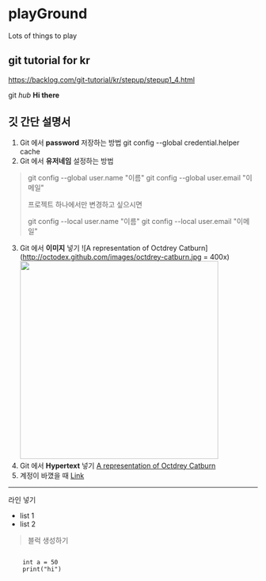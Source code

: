 # playGround
Lots of things to play

## git tutorial for kr
https://backlog.com/git-tutorial/kr/stepup/stepup1_4.html

git _hub_ **Hi there**

## 깃 간단 설명서
1. Git 에서 **password** 저장하는 방법
git config --global credential.helper cache 
2. Git 에서 **유저네임** 설정하는 방법
>git config --global user.name "이름"
>git config --global user.email "이메일"
>
>프로젝트 하나에서만 변경하고 싶으시면
>
>git config --local user.name "이름"
>git config --local user.email "이메일"
3. Git 에서 **이미지** 넣기
    ![A representation of Octdrey Catburn](http://octodex.github.com/images/octdrey-catburn.jpg = 400x)
    <img src="http://octodex.github.com/images/octdrey-catburn.jpg" width="400">
4. Git 에서 **Hypertext** 넣기
    [A representation of Octdrey Catburn](http://octodex.github.com/)
5. 계정이 바꼈을 때
[Link](http://recoveryman.tistory.com/392)
***
라인 넣기

* list 1
* list 2
> 블럭 생성하기
<pre><code>
    int a = 50
    print("hi")
</code></pre>
